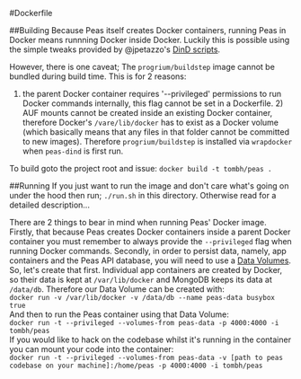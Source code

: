 #Dockerfile

##Building
Because Peas itself creates Docker containers, running Peas in Docker means runnning Docker
inside Docker. Luckily this is possible using the simple tweaks provided by @jpetazzo's
[DinD scripts](https://github.com/jpetazzo/dind).

However, there is one caveat; The `progrium/buildstep` image cannot be bundled during build time. This is for 2 reasons:
1) the parent Docker container requires '--privileged' permissions to run Docker commands internally, this flag
cannot be set in a Dockerfile. 2) AUF mounts cannot be created inside an existing Docker container, therefore Docker's
`/vare/lib/docker` has to exist as a Docker volume (which basically means that any files in that folder cannot be
committed to new images). Therefore `progrium/buildstep` is installed via `wrapdocker` when `peas-dind` is first run.

To build goto the project root and issue: `docker build -t tombh/peas .`

##Running
If you just want to run the image and don't care what's going on under the hood then run;
`./run.sh` in this directory. Otherwise read for a detailed description...

There are 2 things to bear in mind when running Peas' Docker image. Firstly, that because Peas
creates Docker containers inside a parent Docker container you must remember to always
provide the `--privileged` flag when running Docker commands. Secondly, in order to persist data,
namely, app containers and the Peas API database, you will need to use
a [Data Volumes](http://docs.docker.io/use/working_with_volumes/). So, let's create that first.
Individual app containers are created by Docker, so their data is kept at `/var/lib/docker` and
MongoDB keeps its data at `/data/db`. Therefore our Data Volume can be created with:    
`docker run -v /var/lib/docker -v /data/db --name peas-data busybox true`    
And then to run the Peas container using that Data Volume:    
`docker run -t --privileged --volumes-from peas-data -p 4000:4000 -i tombh/peas`    
If you would like to hack on the codebase whilst it's running in the container you can mount your
code into the container:    
`docker run -t --privileged --volumes-from peas-data -v [path to peas codebase on your machine]:/home/peas -p 4000:4000 -i tombh/peas`

